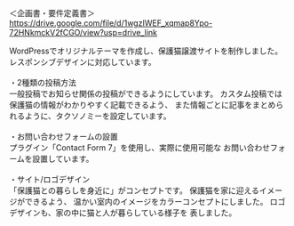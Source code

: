 ＜企画書・要件定義書＞
https://drive.google.com/file/d/1wgzIWEF_xqmap8Ypo-72HNkmckV2fCGO/view?usp=drive_link

WordPressでオリジナルテーマを作成し、保護猫譲渡サイトを制作しました。レスポンシブデザインに対応しています。<br>
<br>
・2種類の投稿方法<br>
一般投稿でお知らせ関係の投稿ができるようにしています。 カスタム投稿では保護猫の情報がわかりやすく記載できるよう、 また情報ごとに記事をまとめられるように、タクソノミーを設定しています。<br>
<br>
・お問い合わせフォームの設置<br>
プラグイン「Contact Form 7」を使用し、実際に使用可能な お問い合わせフォームを設置しています。<br>
<br>
・サイト/ロゴデザイン<br>
「保護猫との暮らしを身近に」がコンセプトです。 保護猫を家に迎えるイメージができるよう、 温かい室内のイメージをカラーコンセプトにしました。 ロゴデザインも、家の中に猫と人が暮らしている様子を 表しました。
